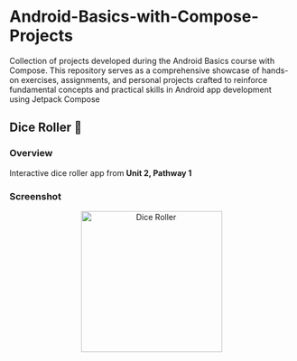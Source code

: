 # Android-Basics-with-Compose-Projects
Collection of projects developed during the Android Basics course with Compose. This repository serves as a comprehensive showcase of hands-on exercises, assignments, and personal projects crafted to reinforce fundamental concepts and practical skills in Android app development using Jetpack Compose

## Dice Roller 🎲

### Overview

Interactive dice roller app from **Unit 2, Pathway 1**

### Screenshot

<p align="center">
  <img src="https://github.com/eidarulu/Android-Basics-with-Compose-Projects/assets/94914844/089a1566-6cdc-419f-9781-4681a27d3f29" alt="Dice Roller" width="250"/>
</p>

